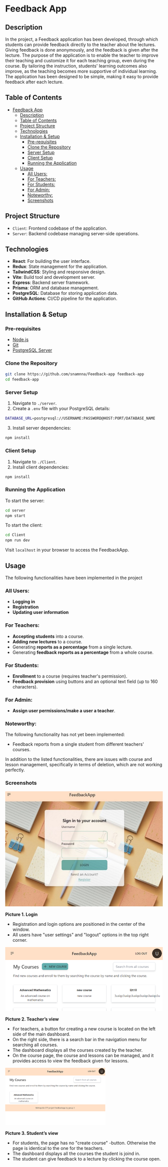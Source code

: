 # Feedback App

## Description

In the project, a Feedback application has been developed, through which students can provide feedback directly to the teacher about the lectures. Giving feedback is done anonymously, and the feedback is given after the lecture. The purpose of the application is to enable the teacher to improve their teaching and customize it for each teaching group, even during the course. By tailoring the instruction, students' learning outcomes also improve, as the teaching becomes more supportive of individual learning. The application has been designed to be simple, making it easy to provide feedback after each lecture.

## Table of Contents

- [Feedback App](#feedback-app)
  - [Description](#description)
  - [Table of Contents](#table-of-contents)
  - [Project Structure](#project-structure)
  - [Technologies](#technologies)
  - [Installation \& Setup](#installation--setup)
    - [Pre-requisites](#pre-requisites)
    - [Clone the Repository](#clone-the-repository)
    - [Server Setup](#server-setup)
    - [Client Setup](#client-setup)
    - [Running the Application](#running-the-application)
  - [Usage](#usage)
    - [All Users:](#all-users)
    - [For Teachers:](#for-teachers)
    - [For Students:](#for-students)
    - [For Admin:](#for-admin)
    - [Noteworthy:](#noteworthy)
    - [Screenshots](#screenshots)

## Project Structure

- `Client`: Frontend codebase of the application.
- `Server`: Backend codebase managing server-side operations.

## Technologies

- **React**: For building the user interface.
- **Redux**: State management for the application.
- **TailwindCSS**: Styling and responsive design.
- **Vite**: Build tool and development server.
- **Express**: Backend server framework.
- **Prisma**: ORM and database management.
- **PostgreSQL**: Database for storing application data.
- **GitHub Actions**: CI/CD pipeline for the application.

## Installation & Setup

### Pre-requisites

- [Node.js](https://nodejs.org/)
- [Git](https://git-scm.com/)
- [PostgreSQL Server](https://www.postgresql.org/download/)

### Clone the Repository

```bash
git clone https://github.com/snamnna/Feedback-app feedback-app
cd feedback-app
```

### Server Setup

1. Navigate to `./server`.
2. Create a `.env` file with your PostgreSQL details:

```bash
DATABASE_URL=postgresql://USERNAME:PASSWORD@HOST:PORT/DATABASE_NAME
```

3. Install server dependencies:

```bash
npm install
```

### Client Setup

1. Navigate to `./Client`.
2. Install client dependencies:

```bash
npm install
```

### Running the Application

To start the server:

```bash
cd server
npm start
```

To start the client:

```bash
cd Client
npm run dev
```

Visit `localhost` in your browser to access the FeedbackApp.

## Usage

The following functionalities have been implemented in the project

### All Users:

- **Logging in**
- **Registration**
- **Updating user information**

### For Teachers:

- **Accepting students** into a course.
- **Adding new lectures** to a course.
- Generating **reports as a percentage** from a single lecture.
- Generating **feedback reports as a percentage** from a whole course.

### For Students:

- **Enrollment** to a course (requires teacher's permission).
- **Feedback provision** using buttons and an optional text field (up to 160 characters).

### For Admin:

- **Assign user permissions/make a user a teacher**.

### Noteworthy:

The following functionality has not yet been implemented:

- Feedback reports from a single student from different teachers' courses.

In addition to the listed functionalities, there are issues with course and lesson management, specifically in terms of deletion, which are not working perfectly.

### Screenshots

![Login](./documents/images/login.jpg)

**Picture 1. Login**

- Registration and login options are positioned in the center of the window.
- All users have "user settings" and "logout" options in the top right corner.

![Teacher's View](./documents/images/tview.png)

**Picture 2. Teacher’s view**

- For teachers, a button for creating a new course is located on the left side of the main dashboard.
- On the right side, there is a search bar in the navigation menu for searching all courses.
- The dashboard displays all the courses created by the teacher.
- On the course page, the course and lessons can be managed, and it provides access to view the feedback given for lessons.

![Student's View](./documents/images/sview.png)

**Picture 3. Student’s view**

- For students, the page has no "create course" -button. Otherwise the page is identical to the one for the teachers.
- The dashboard displays all the courses the student is joind in.
- The student can give feedback to a lecture by clicking the course open.
